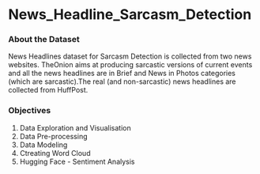 # News_Headline_Sarcasm_Detection
### About the Dataset
News Headlines dataset for Sarcasm Detection is collected from two news websites.
TheOnion aims at producing sarcastic versions of current events and all the news headlines are in Brief and News in Photos categories (which are sarcastic).The real (and non-sarcastic) news headlines are collected from HuffPost.

 

### Objectives
1. Data Exploration and Visualisation
2. Data Pre-processing
3. Data Modeling
4. Ctreating Word Cloud
5. Hugging Face - Sentiment Analysis
